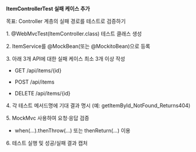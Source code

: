 **ItemControllerTest 실패 케이스 추가**

목표: Controller 계층의 실패 경로를 테스트로 검증하기

1\. @WebMvcTest(ItemController.class) 테스트 클래스 생성

2\. ItemService를 @MockBean(또는 @MockitoBean)으로 등록

3\. 아래 3개 API에 대한 실패 케이스 최소 3개 이상 작성

- GET /api/items/{id}

- POST /api/items

- DELETE /api/items/{id}

4\. 각 테스트 메서드명에 기대 결과 명시 (예: getItemById_NotFound_Returns404)

5\. MockMvc 사용하여 요청·응답 검증

- when(...).thenThrow(...) 또는 thenReturn(...) 이용

6\. 테스트 실행 및 성공/실패 결과 캡처
